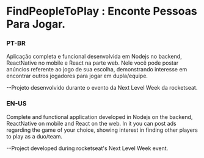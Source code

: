 # FindPeopleToPlay : Enconte Pessoas Para Jogar.

  ### PT-BR
Aplicação completa e funcional desenvolvida em Nodejs no backend, ReactNative no mobile e React na parte web. Nele você pode postar anúncios referente ao jogo de sua escolha, 
demonstrando interesse em encontrar outros jogadores para jogar em dupla/equipe. 

--Projeto desenvolvido durante o evento da Next Level Week da rocketseat.

  ### EN-US
Complete and functional application developed in Nodejs on the backend, ReactNative on mobile and React on the web. In it you can post ads regarding the game of your choice,
showing interest in finding other players to play as a duo/team.

--Project developed during rocketseat's Next Level Week event.
